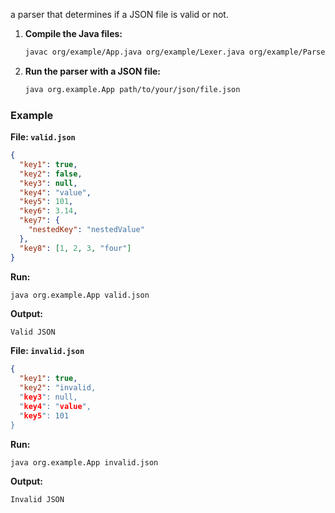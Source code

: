 a parser that determines if a JSON file is valid or not.


1. **Compile the Java files:**
    ```sh
    javac org/example/App.java org/example/Lexer.java org/example/Parser.java
    ```

2. **Run the parser with a JSON file:**
    ```sh
    java org.example.App path/to/your/json/file.json
    ```

### Example

**File: `valid.json`**
```json
{
  "key1": true,
  "key2": false,
  "key3": null,
  "key4": "value",
  "key5": 101,
  "key6": 3.14,
  "key7": {
    "nestedKey": "nestedValue"
  },
  "key8": [1, 2, 3, "four"]
}
```

**Run:**
```sh
java org.example.App valid.json
```

**Output:**
```
Valid JSON
```

**File: `invalid.json`**
```json
{
  "key1": true,
  "key2": "invalid,
  "key3": null,
  "key4": "value",
  "key5": 101
}
```

**Run:**
```sh
java org.example.App invalid.json
```

**Output:**
```
Invalid JSON
```